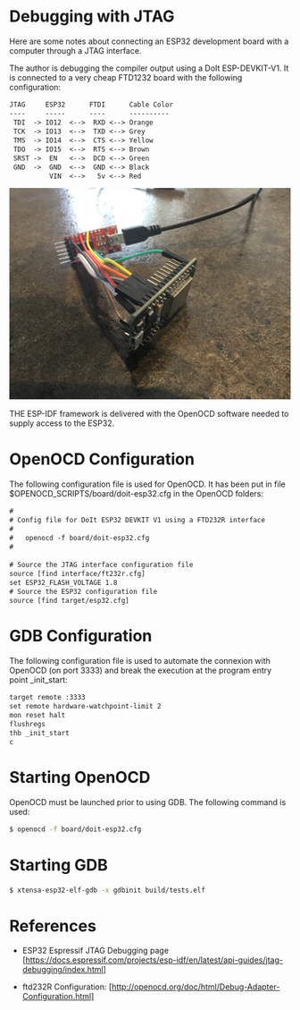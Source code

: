 # Debugging with JTAG


Here are some notes about connecting an ESP32 development board with a computer through a JTAG interface.

The author is debugging the compiler output using a DoIt ESP-DEVKIT-V1. It is connected to a very cheap FTD1232 board with the following configuration:

```
JTAG     ESP32      FTDI      Cable Color 
----     -----      ----      ---------- 
 TDI  -> IO12  <-->  RXD <--> Orange
 TCK  -> IO13  <-->  TXD <--> Grey
 TMS  -> IO14  <-->  CTS <--> Yellow
 TDO  -> IO15  <-->  RTS <--> Brown
 SRST ->  EN   <-->  DCD <--> Green
 GND  ->  GND  <-->  GND <--> Black
          VIN  <-->   5v <--> Red
```

![GitHub Logo](./esp32-jtag.jpg)

THE ESP-IDF framework is delivered with the OpenOCD software needed to supply access to the ESP32. 

# OpenOCD Configuration

The following configuration file is used for OpenOCD. It has been put in file $OPENOCD_SCRIPTS/board/doit-esp32.cfg in the OpenOCD folders:

```
#
# Config file for DoIt ESP32 DEVKIT V1 using a FTD232R interface
#
#   openocd -f board/doit-esp32.cfg
#

# Source the JTAG interface configuration file
source [find interface/ft232r.cfg]
set ESP32_FLASH_VOLTAGE 1.8
# Source the ESP32 configuration file
source [find target/esp32.cfg]
```

# GDB Configuration

The following configuration file is used to automate the connexion with OpenOCD (on port 3333) and break the execution at the program entry point _init_start:

```
target remote :3333
set remote hardware-watchpoint-limit 2
mon reset halt
flushregs
thb _init_start
c
```

# Starting OpenOCD

OpenOCD must be launched prior to using GDB. The following command is used:

```sh
$ openocd -f board/doit-esp32.cfg
```

# Starting GDB

```sh
$ xtensa-esp32-elf-gdb -x gdbinit build/tests.elf
```

# References

- ESP32 Espressif JTAG Debugging page [https://docs.espressif.com/projects/esp-idf/en/latest/api-guides/jtag-debugging/index.html]

- ftd232R Configuration: [http://openocd.org/doc/html/Debug-Adapter-Configuration.html]

